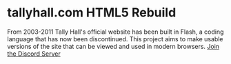 # tallyhall.com HTML5 Rebuild
From 2003-2011 Tally Hall's official website has been built in Flash, a coding language that has now been discontinued. This project aims to make usable versions of the site that can be viewed and used in modern browsers.
[Join the Discord Server](https://discord.gg/t4rEEH4Jx4)
